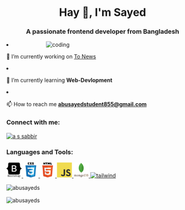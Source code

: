 <h1 align="center">Hay 👋, I'm Sayed</h1>
<h3 align="center">A passionate frontend developer from Bangladesh</h3>
<img align ="right" alt ="coding" width ="400" src="[https://dribbble.com/shots/4502924-Python-developer-animation](https://media.licdn.com/dms/image/D4D16AQEdjBHOEpEV0Q/profile-displaybackgroundimage-shrink_350_1400/0/1687437977640?e=1698278400&v=beta&t=w5S1wQRPR7YfBjzQsea0A2setp6LzXd4gAd5pcdUEQ8)"
"

- 🔭 I’m currently working on [To News](https://golden-starlight-8a9c0a.netlify.app/)

- 🌱 I’m currently learning **Web-Devlopment**

- 📫 How to reach me **abusayedstudent855@gmail.com**

<h3 align="left">Connect with me:</h3>
<p align="left">
<a href="[https://fb.com/a s sabbir](https://www.facebook.com/profile.php?id=100074503997052)" target="blank"><img align="center" src="https://raw.githubusercontent.com/rahuldkjain/github-profile-readme-generator/master/src/images/icons/Social/facebook.svg" alt="a s sabbir" height="30" width="40" /></a>
</p>

<h3 align="left">Languages and Tools:</h3>
<p align="left"> <a href="https://getbootstrap.com" target="_blank" rel="noreferrer"> <img src="https://raw.githubusercontent.com/devicons/devicon/master/icons/bootstrap/bootstrap-plain-wordmark.svg" alt="bootstrap" width="40" height="40"/> </a> <a href="https://www.w3schools.com/css/" target="_blank" rel="noreferrer"> <img src="https://raw.githubusercontent.com/devicons/devicon/master/icons/css3/css3-original-wordmark.svg" alt="css3" width="40" height="40"/> </a> <a href="https://www.w3.org/html/" target="_blank" rel="noreferrer"> <img src="https://raw.githubusercontent.com/devicons/devicon/master/icons/html5/html5-original-wordmark.svg" alt="html5" width="40" height="40"/> </a> <a href="https://developer.mozilla.org/en-US/docs/Web/JavaScript" target="_blank" rel="noreferrer"> <img src="https://raw.githubusercontent.com/devicons/devicon/master/icons/javascript/javascript-original.svg" alt="javascript" width="40" height="40"/> </a> <a href="https://www.mongodb.com/" target="_blank" rel="noreferrer"> <img src="https://raw.githubusercontent.com/devicons/devicon/master/icons/mongodb/mongodb-original-wordmark.svg" alt="mongodb" width="40" height="40"/> </a> <a href="https://tailwindcss.com/" target="_blank" rel="noreferrer"> <img src="https://www.vectorlogo.zone/logos/tailwindcss/tailwindcss-icon.svg" alt="tailwind" width="40" height="40"/> </a> </p>

<p><img align="center" src="https://github-readme-stats.vercel.app/api/top-langs?username=abusayeds&show_icons=true&locale=en&layout=compact" alt="abusayeds" /></p>

<p><img align="center" src="https://github-readme-streak-stats.herokuapp.com/?user=abusayeds&" alt="abusayeds" /></p>

